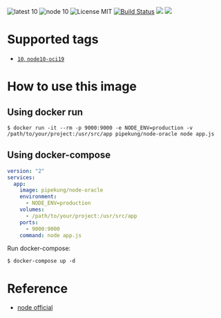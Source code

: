 ![latest 10](https://img.shields.io/badge/latest-10-green.svg?style=flat)
![node 10](https://img.shields.io/badge/node-10-brightgreen.svg) ![License MIT](https://img.shields.io/badge/license-MIT-blue.svg) [![Build Status](https://travis-ci.org/Pipekung/docker-node-oracle.svg?branch=master)](https://travis-ci.org/Pipekung/docker-node-oracle) [![](https://img.shields.io/docker/stars/pipekung/node-oracle.svg)](https://hub.docker.com/r/pipekung/node-oracle 'DockerHub') [![](https://img.shields.io/docker/pulls/pipekung/node-oracle.svg)](https://hub.docker.com/r/pipekung/node-oracle 'DockerHub')

# Supported tags

- [```10```, ```node10-oci19```](https://github.com/Pipekung/docker-node-oracle/blob/master/mainline/node10-oci19/Dockerfile)

# How to use this image

## Using docker run

```console
$ docker run -it --rm -p 9000:9000 -e NODE_ENV=production -v /path/to/your/project:/usr/src/app pipekung/node-oracle node app.js
```

## Using docker-compose

``` yml
version: "2"
services:
  app:
    image: pipekung/node-oracle
    environment:
      - NODE_ENV=production
    volumes:
      - /path/to/your/project:/usr/src/app
    ports:
      - 9000:9000
    command: node app.js
```

Run docker-compose:

```console
$ docker-compose up -d
```

# Reference

- [node official](https://hub.docker.com/_/node)
